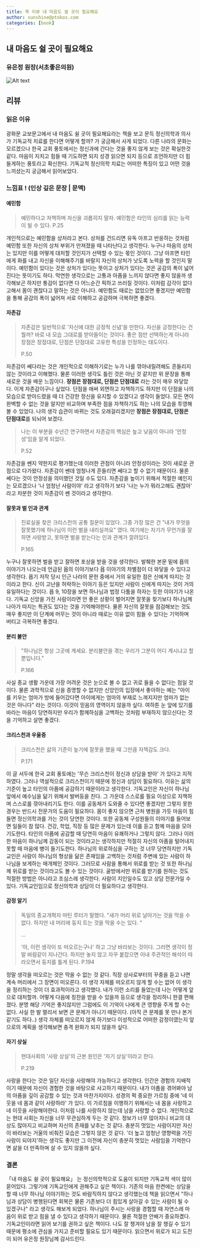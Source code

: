 ```yaml
---
title: 북 리뷰 내 마음도 쉴 곳이 필요해요
author: sunshine@ptokos.com
categories: [book]
---
```


## 내 마음도 쉴 곳이 필요해요
### 유은정 원장(서초좋은의원)
![Alt text](/assets/img/book/내마음도쉴곳이필요해요/1.png)


## 리뷰
### 읽은 이유
광화문 교보문고에서 내 마음도 쉴 곳이 필요해요라는 책을 보고 문득 정신의학과 의사가 기독교적 치료를 한다면 어떻게 할까? 가 궁금해서 사게 되었다.
다른 나라의 문화는 모르겠으나 한국 교회 풍토에서는 정신과에 간다는 것을 좋지 않게 보는 것은 확실한것 같다.
마음이 지치고 힘들 때 기도하면 되지 성경 읽으면 되지 등으로 조언하지만 더 힘들게하는 풍토라고 확신한다.
기독교적 정신의학 치료는 어떠한 특징이 있고 어떤 것을 느끼셨는지 궁금해서 읽어보았다.

### 느낌표 ! (인상 깊은 문장 | 문맥)

#### 예민함
> 예민하다고 자책하며 자신을 괴롭히지 말자. 예민함은 타인의 심리를 읽는 능력이 될 수 있다.
> P.25

개인적으로는 예민함을 상처라고 본다. 상처를 건드리면 유독 아프고 반응하는 것처럼 예민함 또한 자신의 상처 부위가 만져졌을 때 나타난다고 생각한다.
누구나 마음의 상처는 있지만 이를 어떻게 대처할 것인지가 선택할 수 있는 몫인 것이다. 그냥 아프면 타인에게 화를 내고 자신을 이해해주기를 바랄지 자신의 상처가 낫도록 노력을 할 것인지 말이다.
예민함이 있다는 것은 상처가 있다는 뜻이고 상처가 있다는 것은 공감의 폭이 넓어진다는 뜻이기도 하다. 
막연한 생각으로는 고통과 아픔을 느끼지 않다면 좋지 않을까 생각해보곤 하지만 통감이 없다면 다 어느순간 픽하고 쓰러질 것이다. 
이처럼 감각이 없다고해서 몸이 괜찮다고 말하는 것은 아니다. 예민함도 때로는 없었으면 좋겠지만 예민함을 통해 공감의 폭이 넓어져 서로 이해하고 공감하며 극복하면 좋겠다.

#### 자존감
> 자존감은 일반적으로 '자신에 대한 긍정적 신념'을 만한다. 자신을 긍정한다는 건 뭘까? 바로 내 모습 그대로를 받아들이는 것이다. 좋은  점만 선택하는게 아니라 장점은 장점대로, 단점은 단점대로 고유한 특성을 인정하는 태도이다. 
>
> P.50

자존감이 쎄다라는 것은 개인적으로 이해하기로는 누가 나를 깎아내릴려해도 흔들리지 않는 것이라고 이해했다. 
물론 이러한 생각도 틀린 것은 아닌 것 같지만 위 문장을 통해 새로운 것을 배운 느낌이다.
**장점은 장점대로, 단점은 단점대로** 라는 것이 매우 와닿았다. 이게 자존감이구나 싶었다. 
단점을 애써 외면하고 자책하기도 하지만 이 단점을 나의 모습으로 받아드렸을 때 더 건강한 정신을 유지할 수 있겠다고 생각이 들었다. 
모든 면이 완벽할 수 없는 것을 알지만 비교하며 부족한 점을 자책하기도 하는 나의 모습을 투영해볼 수 있었다.
나의 생각 습관이 바뀌는 것도 오래걸리겠지만 **장점은 장점대로, 단점은 단점대로**를 되뇌어 보겠다.


> 나는 이 부분을 수년간 연구하면서 자존감의 핵심은 높고 낮음이 아니라 '안정성'임을 알게 되었다.
> 
> P.52

자존감을 쎈지 약한지로 평가했는데 이러한 관점이 아니라 안정성이라는 것이 새로운 관점으로 다가왔다. 
자존감이 쎈데 엄청나게 흔들리면 쎄다고 할 수 없기 때문이다. 물론 쎄다는 것이 안정성을 의미했던 것일 수도 있다.
자존감을 높이기 위해서 적절한 예인지는 모르겠으나 '나 엄청난 사람이야' 라고 생각하기 보다 '나는 누가 뭐라고해도 괜찮아' 라고 차분한 것이 자존감이 쎈 것이라고 생각한다.


#### 잘못과 벌 인과 관계
> 진료실을 찾은 크리스천의 공통 질문이 있었다. 그중 가장 많은 건 "내가 무엇을 잘못했기에 하나님이 이런 벌을 내리실까요" 였다.
> 여기에는 자기가 무언가를 잘하면 사랑받고, 못하면 벌을 받는다는 인과 관계가 깔려있다.
> 
> P.165

누구나 잘못하면 벌을 받고 잘하면 포상을 받을 것을 생각한다. 
발췌한 본문 밑에 욥의 이야기가 나오는데 언급된 욥의 이야기보다 욥 이야기의 차별점이 더 와닿을 수 있다고 생각한다.
욥기 저작 당시 인근 나라의 문헌 중에서 거의 유일한 점은 신에게 따지는 것이라고 한다.
신이 고난을 허락하는 이야기 등은 있지만 사람이 신에게 따지는 것이 거의 유일하다는 것이다.
욥 9, 10장을 보면 하나님과 법정 다툼을 하자는 듯한 이야기가 나온다. 
기독교 신앙을 가진 사람이라면 안 좋은 상황이 벌어지면 잘못을 찾기보다 하나님께 나아가 따지는 특권도 있다는 것을 기억해야한다. 
물론 자신의 잘못을 점검해보는 것도 매우 좋지만 이 단계에 머무는 것이 아니라 때로는 이유 없이 힘들 수 있다는 기억하며 버티고 극복하면 좋겠다. 

#### 분리 불안
> "하나님은 항상 그곳에 계세요. 분리불안을 겪는 우리가 그분이 어디 계시냐고 할 뿐입니다."
> 
> P.166

사실 종교 생활 가운데 가장 어려운 것은 눈으로 볼 수 없고 귀로 들을 수 없다는 점일 것이다. 
물론 과학적으로 신을 증명할 수 없지만 신앙인의 입장에서 좋아하는 예는 "아이를 키우는 엄마가 방에 들어갔다면 아이에게는 엄마의 부재로 느껴지지만 엄마가 없는 것은 아니다" 라는 것이다.
이것이 믿음의 영역이지 않을까 싶다. 여하튼 눈 앞에 있기를 바라는 마음이 당연하지만 우리가 함께하심을 고백하는 것처럼 부재하지 않으신다는 것을 기억하고 살면 좋겠다.

#### 크리스천과 우울증
> 크리스천은 삶의 기준이 높기에 잘못을 했을 때 그만큼 자책감도 크다.
> 
> P.171

이 글 서두에 한국 교회 풍토에는 '무슨 크리스천이 정신과 상담을 받아' 가 있다고 지적하였다. 
그러나 역설적으로 크리스천이기 때문에 정신과 상담이 필요하다. 이유는 삶의 기준이 높고 타인의 아픔에 공감하기 때문이라고 생각한다. 
기독교인은 자신이 하나님 앞에서 예수님을 닮기 위해서 발버둥을 친다. 그 가운데 스스로를 필요 이상으로 자책하며 스스로를 깎아내리기도 한다. 
이를 공동체가 도와줄 수 있다면 좋겠지만 그렇지 못한 경우는 반드시 전문가의 도움이 필요하다. 몸이 좋지 않으면 근처 병원을 가듯 마음이 힘들면 정신의학과를 가는 것이 당연한 것이다. 
또한 공동체 구성원들의 이야기를 들어보면 일들이 참 많다. 건강, 학업, 직장 등 많은 문제가 있는데 이를 듣고 함께 마음을 모아 기도한다. 
타인의 아픔에 공감할 때 당연히 마음이 유쾌하거나 그렇지 않다. 그러나 이러한 마음이 하나님께 감동이 되는 것이라고는 생각하지만 적절히 자신의 아픔을 털어내지 못할 때 마음에 병이 들기도한다. 
하나님의 위로하심을 구하는 것 너무 당연하지만 기독교인은 사람이 하나님의 형상을 닮은 존재임을 고백하는 것처럼 주변에 있는 사람이 하나님을 보게하는 매개체인 것이다. 
그러므로 사람을 통해서 위로를 받는 것 또한 하나님께 위로를 받는 것이라고도 볼 수 있는 것이다. 골방에서만 위로를 받기를 원하는 것도 적절한 방법은 아니라고 조심스레 생각한다. 
사람이 지인일수도 있고 상담 전문가일 수 있다. 기독교인임으로 정신의학과 상담이 더 필요하다고 생각한다. 

#### 감정 알기
> 독일의 종교개혁자 마틴 루터가 말했다. 
> "새가 머리 위로 날아가는 것을 막을 수 없다. 하지만 내 머리에 둥지 트는 것을 막을 수는 있다. "
> 
> ...
> 
> '아, 이런 생각이 또 떠오르는구나' 하고 그냥 바라보는 것이다.
> 그러면 생각이 정말 바람같이 지나간다. 하지만 놓지 않고 자꾸 붙잡으면 이내 주관적인 해석이 따라오면서 둥지를 틀게 된다.
> P.194

정말 생각을 떠오르는 것은 막을 수 없는 것 같다. 직장 상사로부터의 꾸중을 듣고 나면 계속 머리에서 그 장면이 떠오른다. 
이 생각 자체를 떠오르지 않게 할 수는 없어 이 생각을 정리하는 것이 더 효과적이라고 생각했다. 
내가 이런 소리를 들었는데 나는 어떻게 앞으로 대처할까. 어떻게 다음에 칭찬을 받을 수 있을까 등으로 생각을 정리하니 한결 편해졌다. 
분명 해당 기억은 좋지않지만 그럼에도 이 기억이 나에게 큰 영향을 주게 할 수는 없다. 사실 한 발 멀리서 보면 큰 문제가 아니기 때문이다. (아직 큰 문제를 못 만나 본거 같기도 하다..)
생각 자체를 떠오르지 않게 하기보다 이성적으로 어떠한 감정이였는지 앞으로의 계획을 생각해보면 충격 완화가 되지 않을까 싶다. 

#### 자기 상실
> 현대사회의 '사랑 상실'의 근본 원인은 '자기 상실'이라고 한다. 
> 
> P.219

사랑을 한다는 것은 일단 자신을 사랑해야 가능하다고 생각한다. 인간은 경험의 지배적이기 때문에 자신이 경험한 것을 바탕으로 사고하기 때문이다.
내가 아픔을 겪어봐야 남의 아픔을 깊이 공감할 수 있는 것과 마찬가지이다. 성경의 퍽 중요한 가르침 중에 '네 이웃을 네 몸과 같이 사랑하라' 가 있다.
이 가르침을 이행하기 위해서는 내 몸을 사랑하고 네 이웃을 사랑해야한다. 이처럼 나를 사랑하지 않는데 남을 사랑할 수 없다. 
개인적으로는 현대 사회는 자신을 너무 무관심하게 두는 것 같다. 정보가 너무 많아지니 비교의 대상도 많아지고 비교하며 자신의 존재를 낮추는 것 같다. 
충분히 멋있는 사람이지만 자신이 바라보는 거울의 비춰진 모습은 그렇지 않은 것 같다. 
'더 높고 엄청난 영향력을 가진 사람이 되야지'하는 생각도 좋지만 그 이전에 자신이 충분히 멋있는 사람임을 기억한다면 삶을 더 만족하며 살 수 있지 않을까 싶다.

### 결론
「내 마음도 쉴 곳이 필요해요」 는 정신의학적으로 도움이 되지만 기독교적 색이 많이 묻어있다. 그렇기에 기독교인에게 권해주고 싶은 책이다. 
기존의 마음 한켠에는 상담을 할 때 너무 하나님 이야기하는 것도 바람직하지 않다고 생각했는데 책을 읽으면서 "하나님과 상담이 병행된다면 회복은 물론 기존보다 더 힘있게 살아갈 수 있는 사람이 될 수 있겠구나" 라고 생각도 해보게 되었다.
하나님이 주시는 사랑을 경험할 때 자연스레 마음이 위로 받고 힘을 낼 수 있다고 생각하기 때문이다. 물론 적절한 안배가 중요하곘다. 기독교인이라면 읽어 보기를 권하고 싶은 책이다. 
나도 잘 챙겨야 남을 잘 챙길 수 있기 때문에 평소에 관심을 가지고 준비할 필요도 있기 때문이다. 읽으면서 위로가 되고 도전이 되어 유은정 원장님께 감사드린다. 





